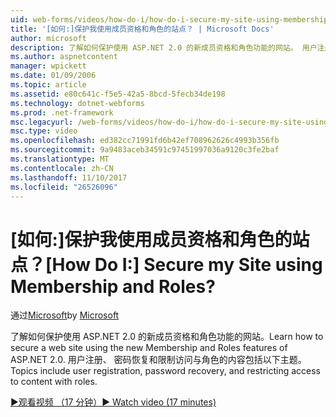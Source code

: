 ```yaml
---
uid: web-forms/videos/how-do-i/how-do-i-secure-my-site-using-membership-and-roles
title: '[如何:]保护我使用成员资格和角色的站点？ | Microsoft Docs'
author: microsoft
description: 了解如何保护使用 ASP.NET 2.0 的新成员资格和角色功能的网站。 用户注册、 密码恢复和 restricti 包括以下主题...
ms.author: aspnetcontent
manager: wpickett
ms.date: 01/09/2006
ms.topic: article
ms.assetid: e80c641c-f5e5-42a5-8bcd-5fecb34de198
ms.technology: dotnet-webforms
ms.prod: .net-framework
msc.legacyurl: /web-forms/videos/how-do-i/how-do-i-secure-my-site-using-membership-and-roles
msc.type: video
ms.openlocfilehash: ed382cc71991fd6b42ef708962626c4993b356fb
ms.sourcegitcommit: 9a9483aceb34591c97451997036a9120c3fe2baf
ms.translationtype: MT
ms.contentlocale: zh-CN
ms.lasthandoff: 11/10/2017
ms.locfileid: "26526096"
---
```

<a name="how-do-i-secure-my-site-using-membership-and-roles"></a><span data-ttu-id="89b86-105">[如何:]保护我使用成员资格和角色的站点？</span><span class="sxs-lookup"><span data-stu-id="89b86-105">[How Do I:] Secure my Site using Membership and Roles?</span></span>
====================
<span data-ttu-id="89b86-106">通过[Microsoft](https://github.com/microsoft)</span><span class="sxs-lookup"><span data-stu-id="89b86-106">by [Microsoft](https://github.com/microsoft)</span></span>

<span data-ttu-id="89b86-107">了解如何保护使用 ASP.NET 2.0 的新成员资格和角色功能的网站。</span><span class="sxs-lookup"><span data-stu-id="89b86-107">Learn how to secure a web site using the new Membership and Roles features of ASP.NET 2.0.</span></span> <span data-ttu-id="89b86-108">用户注册、 密码恢复和限制访问与角色的内容包括以下主题。</span><span class="sxs-lookup"><span data-stu-id="89b86-108">Topics include user registration, password recovery, and restricting access to content with roles.</span></span>

[<span data-ttu-id="89b86-109">&#9654;观看视频 （17 分钟）</span><span class="sxs-lookup"><span data-stu-id="89b86-109">&#9654; Watch video (17 minutes)</span></span>](https://channel9.msdn.com/Blogs/ASP-NET-Site-Videos/how-do-i-secure-my-site-using-membership-and-roles)
